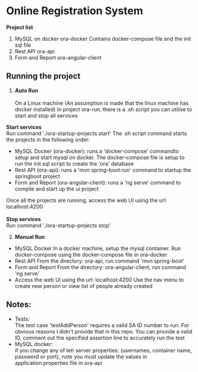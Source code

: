 # Online Registration System

**Project list**
1. MySQL on docker
ora-docker
Contains docker-compose file and the init sql file
2. Rest API
ora-api
3. Form and Report
ora-angular-client

## Running the project

1. **Auto Run** <br/><br/>
On a Linux machine (An assumption is made that the linux machine has docker installed)
In project ora-run, there is a .sh script you can utilise to start and stop all services

**Start services** <br/>
Run command './ora-startup-projects start'
The .sh script command starts the projects in the following order:
* MySQL Docker (ora-docker): runs a 'docker-compose' commandto setup and start mysql on docker. The docker-compose file is setup to run the init sql script to create the 'ora' database
* Rest API (ora-api): runs a 'mvn spring-boot:run' command to startup the springboot project
* Form and Report (ora-angular-client): runs a 'ng serve' command to compile and start up the ui project

Once all the projects are running, access the web UI using the url: localhost:4200
<br/><br/>
**Stop services**<br/>
Run command './ora-startup-projects stop'

2. **Manual Run** <br/>
* MySQL Docker
In a docker machine, setup the mysql container. Run docker-compose using the docker-compose file in ora-docker
* Rest API 
From the directory: ora-api, run command 'mvn spring-boot'
* Form and Report 
From the directory: ora-angular-client, run command 'ng serve'
* Access the web UI using the url: localhost:4200 Use the nav menu to create new person or view list of people already created


## Notes:
* Tests: <br/>
The test case 'testAddPerson' requires a valid SA ID number to run. For obvious reasons I didn't provide that in this repo. You can provide a valid ID, comment out the specified assertion line to accurately run the test
* MySQL docker: <br/> 
if you change any of teh server properties: (usernames, container name, password or port), note you must update the values in application.properties file in ora-api
